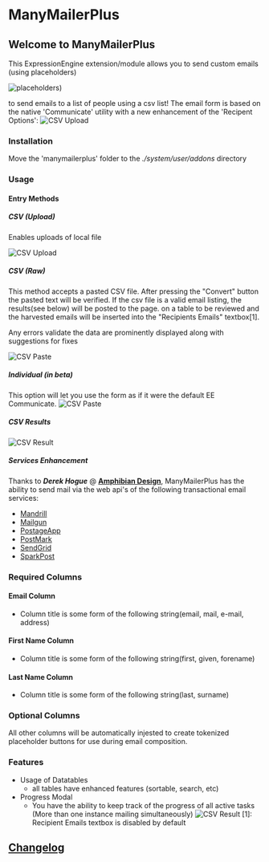 # ManyMailerPlus

## Welcome to ManyMailerPlus

This ExpressionEngine extension/module allows you to send custom emails (using placeholders)

![placeholders](images/placeholders.png))

to send emails to a list of people using a csv list!
The email form is based on the native 'Communicate' utility with a new enhancement of the 'Recipent Options':
![CSV Upload](images/compose_1.png)

### Installation

Move the 'manymailerplus' folder to the *./system/user/addons* directory

### Usage

#### Entry Methods

##### CSV (Upload)

Enables uploads of local file

![CSV Upload](images/csv_upload.png)

##### CSV (Raw)

This method accepts a pasted CSV file. After pressing the "Convert" button the pasted text will be verified.
If the csv file is a valid email listing, the results(see below) will be posted to the page. on a table to be
reviewed and the harvested emails will be inserted into the "Recipients Emails" textbox[1].

Any errors validate the data are prominently displayed along with suggestions for fixes

![CSV Paste](images/csv_raw_errors.png)

##### Individual (in beta)

This option will let you use the form as if it were the default EE Communicate.
![CSV Paste](images/individual.png)

##### CSV Results

![CSV Result](images/csv_result.png)

##### Services Enhancement

Thanks to ***Derek Hogue*** @ **[Amphibian Design](https://www.sparkpost.com/)**, ManyMailerPlus has the ability to send mail via the web api's of the following transactional email services:

- [Mandrill](https://mandrillapp.com/api/docs/messages.JSON.html)
- [Mailgun](https://www.mailgun.com/)
- [PostageApp](https://postageapp.com/)
- [PostMark](https://postmarkapp.com/)
- [SendGrid](https://sendgrid.com/)
- [SparkPost](https://www.sparkpost.com/)

### Required Columns

#### Email Column

- Column title is some form of the following string(email, mail, e-mail, address)

#### First Name Column

- Column title is some form of the following string(first, given, forename)

#### Last Name Column

- Column title is some form of the following string(last, surname)

### Optional Columns

All other columns will be automatically injested to create tokenized placeholder buttons for use during email composition.

### Features
- Usage of Datatables
  - all tables have enhanced features (sortable, search, etc)
- Progress Modal  
  - You have the ability to keep track of the progress of all active tasks (More than one instance mailing simultaneously)
  ![CSV Result](images/multi_progress.png)
[1]: Recipient Emails textbox is disabled by default
## [Changelog](./CHANGELOG.md)